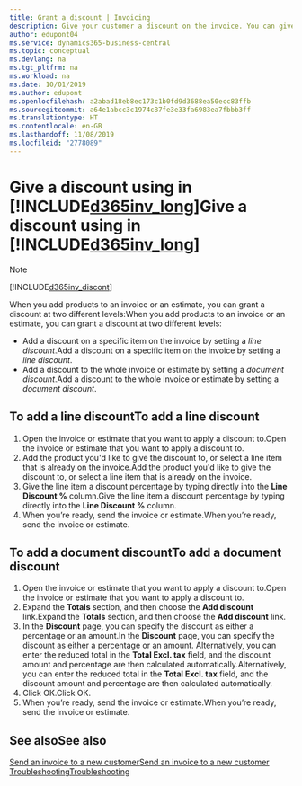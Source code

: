 ```yaml
---
title: Grant a discount | Invoicing
description: Give your customer a discount on the invoice. You can give a discount on the whole document or on individual lines.
author: edupont04
ms.service: dynamics365-business-central
ms.topic: conceptual
ms.devlang: na
ms.tgt_pltfrm: na
ms.workload: na
ms.date: 10/01/2019
ms.author: edupont
ms.openlocfilehash: a2abad18eb8ec173c1b0fd9d3688ea50ecc83ffb
ms.sourcegitcommit: a64e1abcc3c1974c87fe3e33fa6983ea7fbbb3ff
ms.translationtype: HT
ms.contentlocale: en-GB
ms.lasthandoff: 11/08/2019
ms.locfileid: "2778089"
---
```

# <a name="give-a-discount-using-in-included365inv_longincludesd365inv_longmd"></a><span data-ttu-id="23b5a-104">Give a discount using in [!INCLUDE[d365inv_long](includes/d365inv_long.md)]</span><span class="sxs-lookup"><span data-stu-id="23b5a-104">Give a discount using in [!INCLUDE[d365inv_long](includes/d365inv_long.md)]</span></span>
> [!Note]
> [!INCLUDE[d365inv_discont](includes/d365inv_discont.md)]

<span data-ttu-id="23b5a-105">When you add products to an invoice or an estimate, you can grant a discount at two different levels:</span><span class="sxs-lookup"><span data-stu-id="23b5a-105">When you add products to an invoice or an estimate, you can grant a discount at two different levels:</span></span>  

- <span data-ttu-id="23b5a-106">Add a discount on a specific item on the invoice by setting a *line discount*.</span><span class="sxs-lookup"><span data-stu-id="23b5a-106">Add a discount on a specific item on the invoice by setting a *line discount*.</span></span>
- <span data-ttu-id="23b5a-107">Add a discount to the whole invoice or estimate by setting a *document discount*.</span><span class="sxs-lookup"><span data-stu-id="23b5a-107">Add a discount to the whole invoice or estimate by setting a *document discount*.</span></span>

## <a name="to-add-a-line-discount"></a><span data-ttu-id="23b5a-108">To add a line discount</span><span class="sxs-lookup"><span data-stu-id="23b5a-108">To add a line discount</span></span>

1. <span data-ttu-id="23b5a-109">Open the invoice or estimate that you want to apply a discount to.</span><span class="sxs-lookup"><span data-stu-id="23b5a-109">Open the invoice or estimate that you want to apply a discount to.</span></span>  
2. <span data-ttu-id="23b5a-110">Add the product you'd like to give the discount to, or select a line item that is already on the invoice.</span><span class="sxs-lookup"><span data-stu-id="23b5a-110">Add the product you'd like to give the discount to, or select a line item that is already on the invoice.</span></span>  
3. <span data-ttu-id="23b5a-111">Give the line item a discount percentage by typing directly into the **Line Discount %** column.</span><span class="sxs-lookup"><span data-stu-id="23b5a-111">Give the line item a discount percentage by typing directly into the **Line Discount %** column.</span></span>  
4. <span data-ttu-id="23b5a-112">When you’re ready, send the invoice or estimate.</span><span class="sxs-lookup"><span data-stu-id="23b5a-112">When you’re ready, send the invoice or estimate.</span></span>  

## <a name="to-add-a-document-discount"></a><span data-ttu-id="23b5a-113">To add a document discount</span><span class="sxs-lookup"><span data-stu-id="23b5a-113">To add a document discount</span></span>

1. <span data-ttu-id="23b5a-114">Open the invoice or estimate that you want to apply a discount to.</span><span class="sxs-lookup"><span data-stu-id="23b5a-114">Open the invoice or estimate that you want to apply a discount to.</span></span>  
2. <span data-ttu-id="23b5a-115">Expand the **Totals** section, and then choose the **Add discount** link.</span><span class="sxs-lookup"><span data-stu-id="23b5a-115">Expand the **Totals** section, and then choose the **Add discount** link.</span></span>  
3. <span data-ttu-id="23b5a-116">In the **Discount** page, you can specify the discount as either a percentage or an amount.</span><span class="sxs-lookup"><span data-stu-id="23b5a-116">In the **Discount** page, you can specify the discount as either a percentage or an amount.</span></span> <span data-ttu-id="23b5a-117">Alternatively, you can enter the reduced total in the **Total Excl. tax** field, and the discount amount and percentage are then calculated automatically.</span><span class="sxs-lookup"><span data-stu-id="23b5a-117">Alternatively, you can enter the reduced total in the **Total Excl. tax** field, and the discount amount and percentage are then calculated automatically.</span></span>  
4. <span data-ttu-id="23b5a-118">Click OK.</span><span class="sxs-lookup"><span data-stu-id="23b5a-118">Click OK.</span></span>  
5. <span data-ttu-id="23b5a-119">When you’re ready, send the invoice or estimate.</span><span class="sxs-lookup"><span data-stu-id="23b5a-119">When you’re ready, send the invoice or estimate.</span></span>  

## <a name="see-also"></a><span data-ttu-id="23b5a-120">See also</span><span class="sxs-lookup"><span data-stu-id="23b5a-120">See also</span></span>

[<span data-ttu-id="23b5a-121">Send an invoice to a new customer</span><span class="sxs-lookup"><span data-stu-id="23b5a-121">Send an invoice to a new customer</span></span>](send-invoice.md)  
[<span data-ttu-id="23b5a-122">Troubleshooting</span><span class="sxs-lookup"><span data-stu-id="23b5a-122">Troubleshooting</span></span>](about-troubleshooting.md)  
